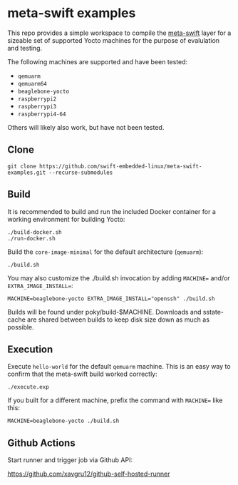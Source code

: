 # meta-swift examples

This repo provides a simple workspace to compile the [meta-swift](https://github.com/jeremy-prater/meta-swift) layer
for a sizeable set of supported Yocto machines for the purpose of evalulation and testing.

The following machines are supported and have been tested:

- `qemuarm`
- `qemuarm64`
- `beaglebone-yocto`
- `raspberrypi2`
- `raspberrypi3`
- `raspberrypi4-64`

Others will likely also work, but have not been tested.

## Clone

```console
git clone https://github.com/swift-embedded-linux/meta-swift-examples.git --recurse-submodules
```

## Build

It is recommended to build and run the included Docker container for a working environment for
building Yocto:

```console
./build-docker.sh
./run-docker.sh
```

Build the `core-image-minimal` for the default architecture (`qemuarm`):

```console
./build.sh
```

You may also customize the ./build.sh invocation by adding `MACHINE=` and/or `EXTRA_IMAGE_INSTALL=`:

```console
MACHINE=beaglebone-yocto EXTRA_IMAGE_INSTALL="openssh" ./build.sh
```

Builds will be found under poky/build-$MACHINE. Downloads and sstate-cache are shared between builds to keep disk size down as much as possible.

## Execution

Execute `hello-world` for the default `qemuarm` machine. This is an easy way to confirm that the meta-swift build worked correctly:

```console
./execute.exp
```

If you built for a different machine, prefix the command with `MACHINE=` like this:

```console
MACHINE=beaglebone-yocto ./build.sh
```

## Github Actions

Start runner and trigger job via Github API:

https://github.com/xavgru12/github-self-hosted-runner

